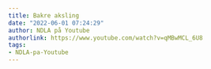 ```yaml
---
title: Bakre aksling
date: "2022-06-01 07:24:29"
author: NDLA på Youtube
authorlink: https://www.youtube.com/watch?v=qMBwMCL_6U8
tags:
- NDLA-pa-Youtube
---
```

